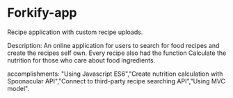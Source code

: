 # Forkify-app

Recipe application with custom recipe uploads.

Description: An online application for users to search for food recipes and create the recipes self own. Every recipe also had the function Calculate the nutrition for those who care about food ingredients.

accomplishments: "Using Javascript ES6","Create nutrition calculation with Spoonacular API","Connect to third-party recipe searching API","Using MVC model".
      
